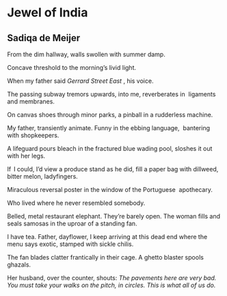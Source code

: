 # Jewel of India
## Sadiqa de Meijer
From the dim hallway, walls swollen with summer damp.

Concave threshold to the morning’s livid light.

When my father said _Gerrard Street East_ , his voice.

The passing subway tremors upwards, into me, reverberates in  ligaments and
membranes.

On canvas shoes through minor parks, a pinball in a rudderless machine.

My father, transiently animate. Funny in the ebbing language,  bantering with
shopkeepers.

A lifeguard pours bleach in the fractured blue wading pool, sloshes it out
with her legs.

If  I could, I’d view a produce stand as he did, fill a paper bag with
dillweed, bitter melon, ladyfingers.

Miraculous reversal poster in the window of the Portuguese  apothecary.

Who lived where he never resembled somebody.

Belled, metal restaurant elephant. They’re barely open. The woman fills and
seals samosas in the uproar of a standing fan.

I have tea. Father, dayflower, I keep arriving at this dead end where the menu
says exotic, stamped with sickle chilis.

The fan blades clatter frantically in their cage. A ghetto blaster spools
ghazals.

Her husband, over the counter, shouts: _The pavements here are very bad. You
must take your walks on the pitch, in circles. This is what all of us do._